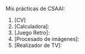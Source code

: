Mis prácticas de CSAAI:

  1. [CV]
  2. [Calculadora]:
  3. [Juego Retro]:
  4. [Procesado de imágenes]:
  5. [Realizador de TV]: 
